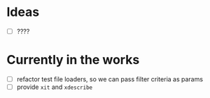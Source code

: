 # Ideas
- [ ] ????

# Currently in the works

- [ ] refactor test file loaders, so we can pass filter criteria as params
- [ ] provide `xit` and `xdescribe`